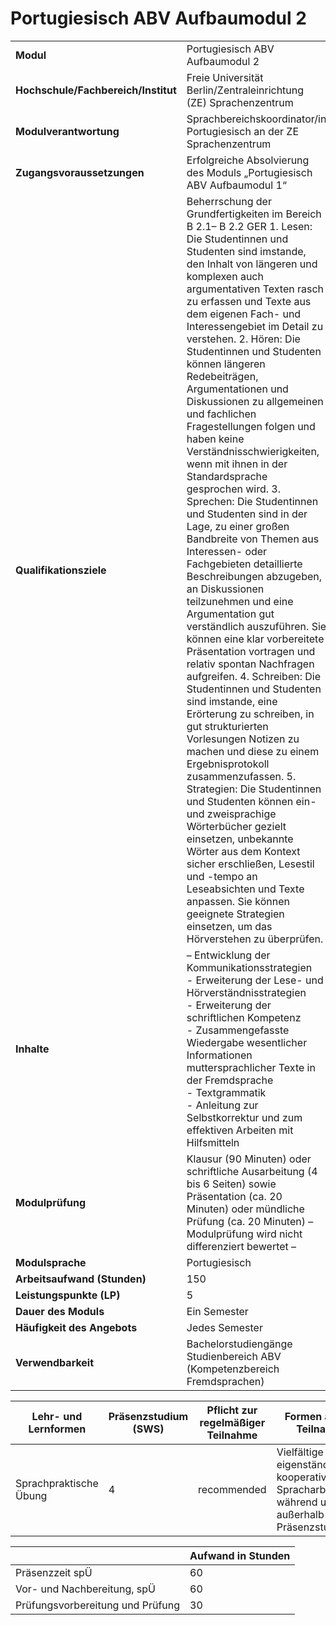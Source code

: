 # Portugiesisch ABV Aufbaumodul 2
|                                    |   |
|------------------------------------|---|
|**Modul**                           | Portugiesisch ABV Aufbaumodul 2 |
|**Hochschule/Fachbereich/Institut** | Freie Universität Berlin/Zentraleinrichtung (ZE) Sprachenzentrum |
|**Modulverantwortung**              | Sprachbereichskoordinator/in Portugiesisch an der ZE Sprachenzentrum |
|**Zugangsvoraussetzungen**          | Erfolgreiche Absolvierung des Moduls „Portugiesisch ABV Aufbaumodul 1“ |
|**Qualifikationsziele**             | Beherrschung der Grundfertigkeiten im Bereich B 2.1– B 2.2 GER 1. Lesen: Die Studentinnen und Studenten sind imstande, den Inhalt von längeren und komplexen auch argumentativen Texten rasch zu erfassen und Texte aus dem eigenen Fach- und Interessengebiet im Detail zu verstehen. 2. Hören: Die Studentinnen und Studenten können längeren Redebeiträgen, Argumentationen und Diskussionen zu allgemeinen und fachlichen Fragestellungen folgen und haben keine Verständnisschwierigkeiten, wenn mit ihnen in der Standardsprache gesprochen wird. 3. Sprechen: Die Studentinnen und Studenten sind in der Lage, zu einer großen Bandbreite von Themen aus Interessen- oder Fachgebieten detaillierte Beschreibungen abzugeben, an Diskussionen teilzunehmen und eine Argumentation gut verständlich auszuführen. Sie können eine klar vorbereitete Präsentation vortragen und relativ spontan Nachfragen aufgreifen. 4. Schreiben: Die Studentinnen und Studenten sind imstande, eine Erörterung zu schreiben, in gut strukturierten Vorlesungen Notizen zu machen und diese zu einem Ergebnisprotokoll zusammenzufassen. 5. Strategien: Die Studentinnen und Studenten können ein- und zweisprachige Wörterbücher gezielt einsetzen, unbekannte Wörter aus dem Kontext sicher erschließen, Lesestil und -tempo an Leseabsichten und Texte anpassen. Sie können geeignete Strategien einsetzen, um das Hörverstehen zu überprüfen. |
|**Inhalte**                         | – Entwicklung der Kommunikationsstrategien<br>- Erweiterung der Lese- und Hörverständnisstrategien<br>- Erweiterung der schriftlichen Kompetenz<br>- Zusammengefasste Wiedergabe wesentlicher Informationen muttersprachlicher Texte in der Fremdsprache<br>- Textgrammatik<br>- Anleitung zur Selbstkorrektur und zum effektiven Arbeiten mit Hilfsmitteln |
|**Modulprüfung**                    | Klausur (90 Minuten) oder schriftliche Ausarbeitung (4 bis 6 Seiten) sowie Präsentation (ca. 20 Minuten) oder mündliche Prüfung (ca. 20 Minuten) – Modulprüfung wird nicht differenziert bewertet – |
|**Modulsprache**                    | Portugiesisch |
|**Arbeitsaufwand (Stunden)**        | 150 |
|**Leistungspunkte (LP)**            | 5 |
|**Dauer des Moduls**                | Ein Semester |
|**Häufigkeit des Angebots**         | Jedes Semester |
|**Verwendbarkeit**                  | Bachelorstudiengänge Studienbereich ABV (Kompetenzbereich<br>Fremdsprachen) |

| Lehr- und Lernformen | Präsenzstudium <br> (SWS) | Pflicht zur regelmäßiger Teilnahme | Formen aktiver Teilnahme |
| ---------------------|---------------------------|------------------------------------|------------------------- |
| Sprachpraktische Übung | 4                         | recommended                        | Vielfältige eigenständige und kooperative Spracharbeit während und außerhalb der Präsenzstudienzeit |

|   | Aufwand in Stunden |
| - |--------------------|
| Präsenzzeit spÜ                          | 60    |
| Vor- und Nachbereitung, spÜ              | 60    |
| Prüfungsvorbereitung und Prüfung         | 30    |
